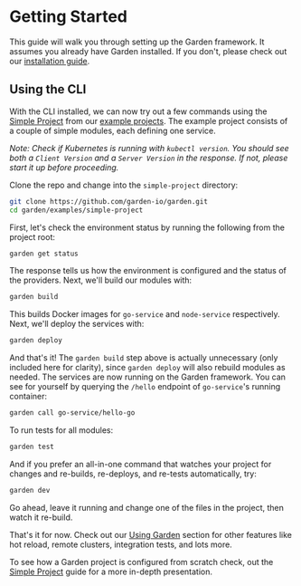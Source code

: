 # Getting Started

This guide will walk you through setting up the Garden framework. It assumes you already have Garden installed. If you don't, please check out our [installation guide](./installation.md).

## Using the CLI

With the CLI installed, we can now try out a few commands using the [Simple Project](../examples/simple-project.md) from our [example projects](../examples/README.md). The example project consists of a couple of simple modules, each defining one service.

_Note: Check if Kubernetes is running with `kubectl version`. You should see both a `Client Version` and a `Server Version` in the response. If not, please start it up before proceeding._

Clone the repo and change into the `simple-project`  directory:

```sh
git clone https://github.com/garden-io/garden.git
cd garden/examples/simple-project
```

First, let's check the environment status by running the following from the project root:

```sh
garden get status
```

The response tells us how the environment is configured and the status of the providers. Next, we'll build our modules with:

```sh
garden build
```

This builds Docker images for `go-service` and `node-service` respectively. Next, we'll deploy the services with:

```sh
garden deploy
```

And that's it! The `garden build` step above is actually unnecessary (only included here for clarity), since `garden deploy` will also rebuild modules as needed. The services are now running on the Garden framework. You can see for yourself by querying the `/hello` endpoint of `go-service`'s running container:

```sh
garden call go-service/hello-go
```

To run tests for all modules:

```sh
garden test
```

And if you prefer an all-in-one command that watches your project for changes and re-builds, re-deploys, and re-tests automatically, try:

```sh
garden dev
```

Go ahead, leave it running and change one of the files in the project, then watch it re-build.

That's it for now. Check out our [Using Garden](../using-garden/README.md) section for other features like hot reload, remote clusters, integration tests, and lots more.

To see how a Garden project is configured from scratch check, out the [Simple Project](../examples/simple-project.md) guide for a more in-depth presentation.
